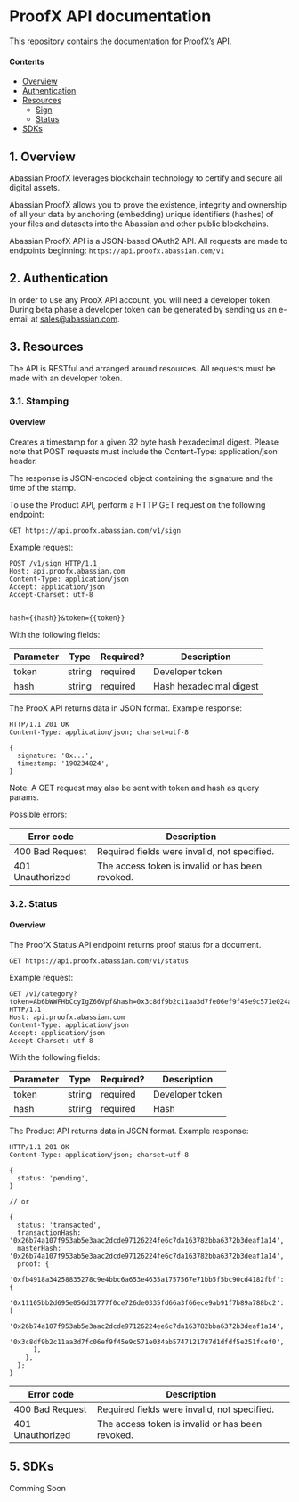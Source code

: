 # ProofX API documentation

This repository contains the documentation for [ProofX](https://abassian.com.product/proofx)’s API.

#### Contents

- [Overview](#1-overview)
- [Authentication](#2-authentication)
- [Resources](#3-resources)
  - [Sign](#31-product)
  - [Status](#32-category)
- [SDKs](SDK.md)

## 1. Overview

Abassian ProofX leverages blockchain technology to certify and secure all digital assets.

Abassian ProofX allows you to prove the existence, integrity and ownership of all your data by anchoring (embedding) unique identifiers (hashes) of your files and datasets into the Abassian and other public blockchains.

Abassian ProofX API is a JSON-based OAuth2 API. All requests are made to endpoints beginning:
`https://api.proofx.abassian.com/v1`


## 2. Authentication

In order to use any ProoX API account, you will need a developer token. During beta phase a developer token can be generated by sending us an e-email at sales@abassian.com.

## 3. Resources

The API is RESTful and arranged around resources. All requests must be made with an developer token.

### 3.1. Stamping

#### Overview

Creates a timestamp for a given 32 byte hash hexadecimal digest. Please note that POST requests must include the Content-Type: application/json header.

The response is JSON-encoded object containing the signature and the time of the stamp.

To use the Product API, perform a HTTP GET request on the following endpoint:

```
GET https://api.proofx.abassian.com/v1/sign
```

Example request:

```
POST /v1/sign HTTP/1.1
Host: api.proofx.abassian.com
Content-Type: application/json
Accept: application/json
Accept-Charset: utf-8


hash={{hash}}&token={{token}}
```

With the following fields:

| Parameter       | Type         | Required?  | Description                                     |
| -------------   |--------------|------------|-------------------------------------------------|
| token           | string       | required   | Developer token |
| hash            | string       | required   | Hash hexadecimal digest |                                   |

The ProoX API returns data in JSON format. Example response:

```
HTTP/1.1 201 OK
Content-Type: application/json; charset=utf-8

{
  signature: '0x...',
  timestamp: '190234824',
}
```

Note: A GET request may also be sent with token and hash as query params.

Possible errors:

| Error code           | Description                                                                                                          |
| ---------------------|----------------------------------------------------------------------------------------------------------------------|
| 400 Bad Request      | Required fields were invalid, not specified.                                                                         |
| 401 Unauthorized     | The access token is invalid or has been revoked.                                                                     |

### 3.2. Status

#### Overview
The ProofX Status API endpoint returns proof status for a document.


```
GET https://api.proofx.abassian.com/v1/status
```

Example request:

```
GET /v1/category?token=Ab6bWWFHbCcyIgZ66Vpf&hash=0x3c8df9b2c11aa3d7fe06ef9f45e9c571e024ab5747121787d1dfdf5e251fcef0 HTTP/1.1
Host: api.proofx.abassian.com
Content-Type: application/json
Accept: application/json
Accept-Charset: utf-8
```

With the following fields:

| Parameter       | Type         | Required?  | Description                                     |
| -------------   |--------------|------------|-------------------------------------------------|
| token           | string       | required   | Developer token |
| hash             | string      | required   | Hash   |                                   |

The Product API returns data in JSON format. Example response:

```
HTTP/1.1 201 OK
Content-Type: application/json; charset=utf-8

{
  status: 'pending',
}

// or

{
  status: 'transacted',
  transactionHash: '0x26b74a107f953ab5e3aac2dcde97126224fe6c7da163782bba6372b3deaf1a14',
  masterHash: '0x26b74a107f953ab5e3aac2dcde97126224fe6c7da163782bba6372b3deaf1a14',
  proof: {
    '0xfb4918a34258835278c9e4bbc6a653e4635a1757567e71bb5f5bc90cd4182fbf': {
      '0x11105bb2d695e056d31777f0ce726de0335fd66a3f66ece9ab91f7b89a788bc2': [
        '0x26b74a107f953ab5e3aac2dcde97126224ee6c7da163782bba6372b3deaf1a14',
        '0x3c8df9b2c11aa3d7fc06ef9f45e9c571e034ab5747121787d1dfdf5e251fcef0',
      ],
    },
  };
}
```

| Error code           | Description                                                                                                          |
| ---------------------|----------------------------------------------------------------------------------------------------------------------|
| 400 Bad Request      | Required fields were invalid, not specified.                                                                         |
| 401 Unauthorized     | The access token is invalid or has been revoked.                                                                     |


## 5. SDKs

Comming Soon
